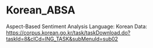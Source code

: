# Korean_ABSA

Aspect-Based Sentiment Analysis
Language: Korean
Data: https://corpus.korean.go.kr/task/taskDownload.do?taskId=8&clCd=ING_TASK&subMenuId=sub02
